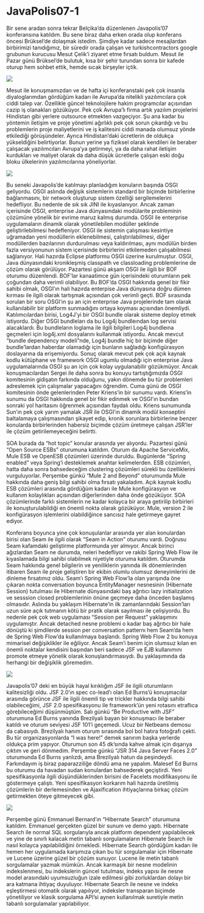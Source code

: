 # JavaPolis07-1
Bir sene aradan sonra tekrar Belçika’da düzenlenen Javapolis’07 konferansına katıldım. Bu sene biraz daha erken orada 
olup konferans öncesi Brüksel’de dolaşmak istedim. Şimdiye kadar sadece mesajlardan birbirimizi tanıdığımız, bir süredir 
orada çalışan ve turkishcontractors google grubunun kurucusu Mesut Çelik’i ziyaret etme fırsatı buldum. Mesut ile Pazar 
günü Brüksel’de bulutuk, kısa bir şehir turundan sonra bir kafede oturup hem sohbet ettik, hemde sıcak birşeyler içtik.

![](http://kenansevindik.com/assets/images/jp07_me_mesut.jpeg)

Mesut ile konuşmamızdan ve de hafta içi konferanstaki pek çok insanla diyaloglarımdan gördüğüm kadarı ile Avrupa’da 
nitelikli yazılımcılara çok ciddi talep var. Özellikle güncel teknolojilere hakim programcılar açısından cazip iş 
olanakları gözüküyor. Pek çok Avrupa’lı firma artık yazılım projelerini Hindistan gibi yerlere outsource etmekten 
vazgeçiyor. Şu ana kadar bu yöntemin iletişim ve proje yönetimi ağırlıklı pek çok sorun çıkardığı ve bu problemlerin 
proje maliyetlerini ve iş kalitesini ciddi manada olumsuz yönde etkilediği görüşündeler. Ayrıca Hindistan’daki ücretlerin 
de oldukça yükseldiğini belirtiyorlar. Bunun yerine ya fiziksel olarak kendileri ile beraber çalışacak yazılımcıları 
Avrupa’ya getirmeyi, ya da daha rahat iletişim kurdukları ve maliyet olarak da daha düşük ücretlerle çalışan eski doğu 
bloku ülkelerinin yazılımcılarına yöneliyorlar.

![](http://kenansevindik.com/assets/images/jp07_belgium.jpeg)

Bu seneki Javapolis’de katılmayı planladığım konuların başında OSGI geliyordu. OSGI aslında değişik sistemlerin standard 
bir biçimde birbirlerine bağlanmasını, bir network oluşturup sistem özelliği sergilemelerini hedefliyor. Bu nedenle de 
sık sık JINI ile kıyaslanıyor. Ancak zaman içerisinde OSGI, enterprise Java dünyasındaki modülarite probleminin çözümüne 
yönelik bir evrime maruz kalmış durumda. OSGI ile enterprise uygulamaların dinamik olarak yönetilebilen modüller şeklinde 
geliştirilebilmesi hedefleniyor. OSGI ile sistemin çalışması kesintiye uğramadan yeni modüllerin eklenebilmesi, 
çalıştırılabilmesi, diğer modüllerden bazılarının durdurulması veya kaldırılması, aynı modülün birden fazla versiyonunun 
sistem içerisinde birbirlerini etkilemeden çalışabilmesi sağlanıyor. Hali hazırda Eclipse platformu OSGI üzerine kurulmuştur. 
OSGI, Java dünyasındaki kronikleşmiş classpath ve classloading problemlerine de çözüm olarak görülüyor. Pazartesi günü 
akşam OSGI ile ilgili bir BOF oturumu düzenlendi. BOF’lar kanaatimce gün içerisindeki oturumların pek çoğundan daha verimli 
olabiliyor. Bu BOF’da OSGI hakkında genel bir fikir sahibi olmak, OSGI’ın hali hazırda enterpise Java dünyasına doğru dümen 
kırması ile ilgili olarak tartışmak açısından çok verimli geçti. BOF sırasında sorulan bir soru OSGI’ın şu an için 
enterprise Java projelerinde tam olarak kullanılabilir bir platform sunmadığını ortaya koyması açısından önemliydi. 
Katılımcılardan birisi, Log4J’yi bir OSGI bundle olarak sisteme deploy etmek istiyordu. Diğer OSGI bundleları da bu Log4j 
bundleından log servisi alacaklardı. Bu bundleların loglama ile ilgili bilgileri Log4j bundleına geçmeleri için log4j.xml 
dosyalarını kullanmak istiyordu. Ancak mevcut “bundle dependency modeli”nde, Log4j bundle hiç bir biçimde diğer 
bundle’lardan haberdar olamadığı için bunların sağladığı konfigürasyon doslayarına da erişemiyordu. Sonuç olarak mevcut 
pek çok açık kaynak kodlu kütüphane ve framework OSGI ugumlu olmadığı için enterprise Java uygulamalarında OSGI şu an için 
çok kolay uygulanabilir gözükmüyor. Ancak konuşmacılardan Sergei ile daha sonra bu konuyu tartıştığımızda OSGI komitesinin 
gidişatın farkında olduğunu, yakın dönemde bu tür problemleri adreslemek için çalışmalar yapacağını öğrendim. Cuma günü 
de OSGI komitesinin önde gelenlerinden Peter Kriens’in bir sunumu vardı. Kriens’in sunumu da OSGI hakkında genel bir fikir 
edinmek ve OSGI’ın bundan sonraki yol haritasını öğrenmek açısından faydalı oldu. Kriens sunumunda Sun’ın pek çok yarım 
yamalak JSR ile OSGI’ın dinamik modül konseptini baltalamaya çalışmasından şikayet edip, kronik sorunlara birbirlerine 
benzer konularda birbirlerinden habersiz biçimde çözüm üretmeye çalışan JSR’ler ile çözüm getirilemeyeceğini belirtti.

SOA burada da “hot topic” konular arasında yer alıyordu. Pazartesi günü “Open Source ESBs” oturumuna katıldım. Oturum da 
Apache ServiceMix, Mule ESB ve OpenESB çözümleri üzerinde duruldu. Bugünlerde “Spring enabled” veya Spring’i desteklemek 
anahtar kelimelerden. ESB cözümleri, hatta daha sonra bahsedeceğim clustering çözümleri sürekli bu özelliklerini 
vurguluyorlar. Perşembe günkü “Mule 2 and Beyond” oturumunda Mule hakkında daha geniş bilgi sahibi olma fırsatı yakaladım. 
Açık kaynak kodlu ESB çözümleri arasında gördüğüm kadarı ile Mule konfigürasyon ve kullanım kolaylıkları açısından 
diğerlerinden daha önde gözüküyor. SOA çözümlerinde farklı sistemlerin ne kadar kolayca bir araya getirilip birbirleri 
ile konuşturulabildiği en önemli nokta olarak gözüküyor. Mule, version 2 ile konfigürasyon işlemlerini olabildiğince 
sancısız hale getirmeye gayret ediyor.

Konferans boyunca yine çok konuşulanlar arasında yer alan konulardan birisi olan Seam ile ilgili olarak “Seam in Action” 
oturumu vardı. Doğrusu Seam kafamdaki geliştirme platformunda yer almıyor. Ancak birinci ağızlardan Seam ne durumda, neleri 
hedefliyor ve rakibi Spring Web Flow ile kıyaslamada bilgi sahibi olabilmek niyetiyle oturuma katıldım. Oturumda Seam 
hakkında genel bilgilerin ve yeniliklerin yanında ilk dönemlerinden itibaren Seam ile proje geliştiren bir ekibin olumlu 
olumsuz deneyimlerini de dinleme fırsatımız oldu. Seam’ı Spring Web Flow’la olan yarışında öne çıkaran nokta conversation 
boyunca EntityManager nesnesinin (Hibernate Session) tutulması ile Hibernate dünyasındaki baş ağrıtıcı lazy initialization 
ve sesssion closed problemlerinin önüne geçmeye daha önceden başlamış olmasıdır. Aslında bu yaklaşım Hibernate’in ilk 
zamanlarındaki Session’ları uzun süre açık tutmanın kötü bir pratik olarak sayılması ile çelişiyordu. Bu nedenle pek çok 
web uygulaması “Session per Request” yaklaşımını uygulamıştır. Ancak detached nesne problemi o kadar baş ağrıtıcı bir hale 
dönüştü ki şimdilerde session per conversation patternı hem Seam’da hem de Spring Web Flow’da kullanılmaya başlandı. 
Spring Web Flow 2 bu konuya mimarisel değişiklikler ile eğiliyor. Ancak Seam’i benim için olumsuz kılan en önemli noktalar 
kendisini başından beri sadece JSF ve EJB kullanımını promote etmeye yönelik olarak konuşlandırmasıydı. Bu yaklaşımında 
da herhangi bir değişiklik göremedim.

![](http://kenansevindik.com/assets/images/jp07_1.jpeg)

Javapolis’07 deki en büyük hayal kırıklığım JSF ile ilgili oturumların kalitesizliği oldu. JSF 2.0’ın spec co-lead’ı olan 
Ed Burns’ü konuşmacılar arasında görünce JSF ile ilgili önemli tip ve trickler hakkında bilgi sahibi olabileceğimi, 
JSF 2.0 spesifikasyonu ile framework’ün yeni rotasını etraflıca görebileceğimi düşünmüştüm. Salı günkü “Be Productive with JSF” 
oturumuna Ed Burns yanında Brezilyalı bayan bir konuşmacı ile beraber katıldı ve oturum seviyesi JSF 101’i geçemedi. Ucuz 
bir Netbeans demosu da cabasıydı. Brezilyalı hanım oturum sırasında bol bol hatıra fotoğrafı çekti. Bu tür organizasyonlarda 
“I was here!” demek sanırım başka yerlerde oldukça prim yapıyor. Oturumun son 45 dk’sında kahve almak için dışarıya çıktım 
ve geri dönmedim. Perşembe günkü “JSR 314 Java Server Faces 2.0” oturumunda Ed Burns yanlızdı, ama Brezilyalı hatun da 
peşindeydi. Farkındayım iş biraz paparazziliğe döndü ama ne yapalım. Malesef Ed Burns bu oturumu da havadan sudan konulardan 
bahsederek geçiştirdi. Yeni spesifikasyonla ilgili düşündüklerinden birisini de Facelets modifikasyonu ile göstermeye çalıştı. 
Yeni spesifikasyon korkarım hali hazırda üretilmiş çözümlerin bir derlemesinden ve Ajaxification ihtiyaçlarına birkaç çözüm 
getirmekten öteye gitmeyecek gibi.

![](http://kenansevindik.com/assets/images/jp07_2.jpeg)

Perşembe günü Emmanuel Bernard’ın “Hibernate Search” oturumuna katıldım. Emmanuel gerçekten güzel bir sunum ve demo yaptı. 
Hibernate Search ile normal SQL sorgularıyla ancak platform dependent yapılabilecek ve yine de sınırlı kalacak metin tabanlı 
sorgulamaların Hibernate Search ile nasıl kolayca yapılabildiğini örnekledi. Hibernate Search gördüğüm kadarı ile hemen 
her uygulamada karşımıza çıkan bu tür sorgulamalar için Hibernate ve Lucene üzerine güzel bir çözüm sunuyor. Lucene ile
metin tabanlı sorgulamalar yazmak mümkün. Ancak karmaşık bir nesne modelinin indekslenmesi, bu indekslerin güncel tutulması,
indeks yapısı ile nesne model arasındaki uyumsuzluğun izale edilmesi gibi zorluklardan dolayı bir ara katmana ihtiyaç 
duyuluyor. Hibernate Search ile nesne ve indeks eşleştirmesi otomatik olarak yapılıyor, indeksler transparan biçimde 
yönetiliyor ve klasik sorgulama API’si aynen kullanılmak suretiyle metin tabanlı sorgulamalar yapılabiliyor.
